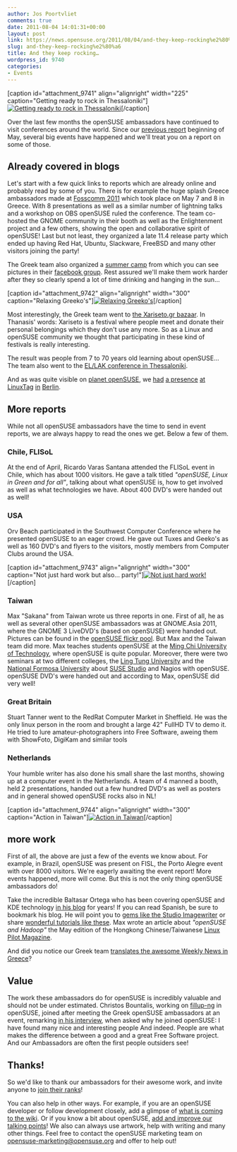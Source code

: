 ```yaml
---
author: Jos Poortvliet
comments: true
date: 2011-08-04 14:01:31+00:00
layout: post
link: https://news.opensuse.org/2011/08/04/and-they-keep-rocking%e2%80%a6/
slug: and-they-keep-rocking%e2%80%a6
title: And they keep rocking…
wordpress_id: 9740
categories:
- Events
---
```


[caption id="attachment_9741" align="alignright" width="225" caption="Getting ready to rock in Thessaloniki"][![Getting ready to rock in Thessaloniki](/wp-content/uploads/2011/07/hard-work-to-prepare-in-Thessaloniki.jpg)](http://news.opensuse.org/2011/08/04/and-they-keep-rocking%e2%80%a6/hard-work-to-prepare-in-thessaloniki/)[/caption]

Over the last few months the openSUSE ambassadors have continued to visit conferences around the world. Since our [previous report](http://news.opensuse.org/2011/05/06/opensuse-ambassadors-are-rocking-all-over-the-world/) beginning of May, several big events have happened and we'll treat you on a report on some of those.<!-- more -->


## Already covered in blogs


Let's start with a few quick links to reports which are already online and probably read by some of you. There is for example the huge splash Greece ambassadors made at [Fosscomm 2011](http://news.opensuse.org/2011/05/27/fosscomm-2011/) which took place on May 7 and 8 in Greece. With 8 presentations as well as a similar number of lightning talks and a workshop on OBS openSUSE ruled the conference. The team co-hosted the GNOME community in their booth as well as the Enlightenment project and a few others, showing the open and collaborative spirit of openSUSE! Last but not least, they organized a late 11.4 release party which ended up having Red Hat, Ubuntu, Slackware, FreeBSD and many other visitors joining the party!

The Greek team also organized a [summer camp](http://news.opensuse.org/2011/06/20/opensuse-summer-camp-greece-2011/) from which you can see pictures in their [facebook group](http://www.facebook.com/group.php?gid=153638841330360). Rest assured we'll make them work harder after they so clearly spend a lot of time drinking and hanging in the sun...

[caption id="attachment_9742" align="alignright" width="300" caption="Relaxing Greeko's"][![Relaxing Greeko's](/wp-content/uploads/2011/07/geekos-relaxing-in-Greece.png)](http://news.opensuse.org/2011/08/04/and-they-keep-rocking%e2%80%a6/geekos-relaxing-in-greece/)[/caption]

Most interestingly, the Greek team went to [the Xariseto.gr bazaar](http://zoumpis.wordpress.com/2011/05/20/participation-of-opensuse-greek-community-in-xariseto-gr-bazaar-may-14-2011-report/). In Thanasis'  words: Xariseto is a festival where people meet and donate their personal belongings which they don't use any more. So as a Linux and openSUSE community we thought that participating in these kind of festivals is really interesting.

The result was people from 7 to 70 years old learning about openSUSE... The team also went to the [EL/LAK conference in Thessaloniki](http://opensuseambassadors.blogspot.com/2011/06/report-from-ellak-conference.html).

And as was quite visible on [planet openSUSE](http://planet.opensuse.org), we [had](http://michal.hrusecky.net/2011/05/linuxtag-2011/) [a presence](http://lizards.opensuse.org/2011/05/16/wine-on-linuxtag-2011/) [at](http://mvidner.blogspot.com/2011/05/linuxtag-2011-pictures.html) [LinuxTag](http://blog.jospoortvliet.com/2011/05/linuxtag-2011.html) [in](http://www.digitalflow.de/blog/2011/05/linuxtag-2011-in-berlin/) [Berlin](http://lizards.opensuse.org/2011/05/16/opensuse-on-the-linuxtag-2011/).


## More reports


While not all openSUSE ambassadors have the time to send in event reports, we are always happy to read the ones we get. Below a few of them.


### Chile, FLISoL


At the end of April, Ricardo Varas Santana attended the FLISoL event in Chile, which has about 1000 visitors. He gave a talk titled _"openSUSE, Linux in Green and for all"_, talking about what openSUSE is, how to get involved as well as what technologies we have. About 400 DVD's were handed out as well!


### USA


Orv Beach participated in the Southwest Computer Conference where he presented openSUSE to an eager crowd. He gave out Tuxes and Geeko's as well as 160 DVD's and flyers to the visitors, mostly members from Computer Clubs around the USA.

[caption id="attachment_9743" align="alignright" width="300" caption="Not just hard work but also... party!"][![Not just hard work!](/wp-content/uploads/2011/07/not-just-hard-work-but-also-hard-party.png)](http://news.opensuse.org/2011/08/04/and-they-keep-rocking%e2%80%a6/not-just-hard-work-but-also-hard-party/)[/caption]


### Taiwan


Max "Sakana" from Taiwan wrote us three reports in one. First of all, he as well as several other openSUSE ambassadors was at GNOME.Asia 2011, where the GNOME 3 LiveDVD's (based on openSUSE) were handed out. Pictures can be found in the [openSUSE flickr pool](http://www.flickr.com/groups/opensuse/pool/page2/). But Max and the Taiwan team did more. Max teaches students openSUSE at the [Ming Chi University of Technology](http://english.mcut.edu.tw/onweb.jsp?webno=3333333330), where openSUSE is quite popular. Moreover, there were two seminars at two different colleges, the [Ling Tung University](http://webov.ltu.edu.tw/Eng_Ltu/) and the [National Formosa University](http://www.nfu.edu.tw/main.php) about [SUSE Studio](http://susestudio.com) and Nagios with openSUSE. openSUSE DVD's were handed out and according to Max, openSUSE did very well!


### Great Britain


Stuart Tanner went to the RedRat Computer Market in Sheffield. He was the only linux person in the room and brought a large 42" FullHD TV to demo it. He tried to lure amateur-photographers into Free Software, aweing them with ShowFoto, DigiKam and similar tools


### Netherlands


Your humble writer has also done his small share the last months, showing up at a computer event in the Netherlands. A team of 4 manned a booth, held 2 presentations, handed out a few hundred DVD's as well as posters and in general showed openSUSE rocks also in NL!

[caption id="attachment_9744" align="alignright" width="300" caption="Action in Taiwan"][![Action in Taiwan](/wp-content/uploads/2011/07/taiwan.jpeg)](http://news.opensuse.org/2011/08/04/and-they-keep-rocking%e2%80%a6/taiwan/)[/caption]


## more work


First of all, the above are just a few of the events we know about. For example, in Brazil, openSUSE was present on FISL, the Porto Alegre event with over 8000 visitors. We're eagerly awaiting the event report! More events happened, more will come. But this is not the only thing openSUSE ambassadors do!

Take the incredible Baltasar Ortega who has been covering openSUSE and KDE technology [in his blog](http://kdeblog.com) for years! If you can read Spanish, be sure to bookmark his blog. He will point you to [gems like the Studio Imagewriter](http://www.kdeblog.com/como-grabar-tu-live-usb-con-imagewriter.html) or share [wonderful tutorials like these](http://www.kdeblog.com/kde-tutorials-7-y-8-cambiando-las-fuentes-y-uso-basico-de-dolphin.html). Max wrote an article about _"openSUSE and Hadoop"_ the May edition of the Hongkong Chinese/Taiwanese [Linux Pilot Magazine](http://www.linuxpilot.com/issue/102).

And did you notice our Greek team [translates the awesome Weekly News in Greece](http://opensuseambassadors.blogspot.com/2011/07/greek-opensuse-community-translation-of_15.html)?


## Value


The work these ambassadors do for openSUSE is incredibly valuable and should not be under estimated. Christos Bountalis, working on [fillup-ng](http://cbounta.wordpress.com/2011/05/07/gsoc-2011tool-for-merging-configuration-files/) in openSUSE, joined after meeting the Greek openSUSE ambassadors at an event, remarking [in his interview](http://news.opensuse.org/2011/06/23/people-of-opensuse-christos-bountalis/), when asked why he joined openSUSE: I have found many nice and interesting people
And indeed. People are what makes the difference between a good and a great Free Software project. And our Ambassadors are often the first people outsiders see!


## Thanks!


So we'd like to thank our ambassadors for their awesome work, and invite anyone to [join their ranks](http://en.opensuse.org/openSUSE:Ambassadors)!

You can also help in other ways. For example, if you are an openSUSE developer or follow development closely, add a glimpse of [what is coming to the wiki](http://en.opensuse.org/openSUSE:Upcoming_features). Or if you know a bit about openSUSE, [add and improve our talking points](http://en.opensuse.org/openSUSE:Talking_points)! We also can always use artwork, help with writing and many other things. Feel free to contact the openSUSE marketing team on [opensuse-marketing@opensuse.org](mailto:opensuse-marketing@opensuse.org) and offer to help out!
